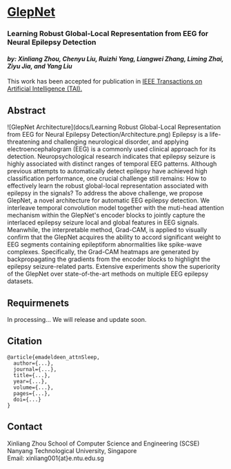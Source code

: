# [GlepNet](https://ruizhiyang0204.github.io/GlepNet/)
### Learning Robust Global-Local Representation from EEG for Neural Epilepsy Detection
#### *by: Xinliang Zhou,  Chenyu Liu, Ruizhi Yang,   Liangwei Zhang,  Liming Zhai, Ziyu Jia, and Yang Liu*
This work has been accepted for publication in [IEEE Transactions on Artificial Intelligence (TAI).](https://www.researchgate.net/publication/379323759_Learning_Robust_Global-Local_Representation_from_EEG_for_Neural_Epilepsy_Detection)

## Abstract
![GlepNet Architecture](docs/Learning Robust Global-Local Representation from EEG for Neural Epilepsy Detection/Architecture.png)
Epilepsy is a life-threatening and challenging neurological disorder, and applying electroencephalogram (EEG) is a commonly used clinical approach 
for its detection. Neuropsychological research indicates that epilepsy seizure is highly associated with distinct ranges of temporal EEG patterns. 
Although previous attempts to automatically detect epilepsy have achieved high classification performance, one crucial challenge still remains: 
How to effectively learn the robust global-local representation associated with epilepsy in the signals? To address the above challenge, 
we propose GlepNet, a novel architecture for automatic EEG epilepsy detection. We interleave temporal convolution model together with the muti-head 
attention mechanism within the GlepNet's encoder blocks to jointly capture the interlaced epilepsy seizure local and global features in EEG signals. 
Meanwhile, the interpretable method, Grad-CAM, is applied to visually confirm that the GlepNet acquires the ability to accord significant weight to 
EEG segments containing epileptiform abnormalities like spike-wave complexes. Specifically, the Grad-CAM heatmaps are generated by backpropagating 
the gradients from the encoder blocks to highlight the epilepsy seizure-related parts. Extensive experiments show the superiority of the GlepNet over 
state-of-the-art methods on multiple EEG epilepsy datasets.

## Requirmenets
In processing... We will release and update soon.


## Citation

```
@article{emadeldeen_attnSleep,
  author={...},
  journal={...}, 
  title={...}, 
  year={...},
  volume={...},
  pages={...},
  doi={...}
}
```


## Contact
Xinliang Zhou 
School of Computer Science and Engineering (SCSE)   
Nanyang Technological University, Singapore   
Email: xinliang001{at}e.ntu.edu.sg